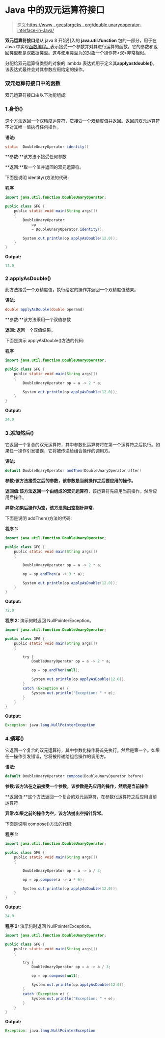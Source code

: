 # Java 中的双元运算符接口

> 原文:[https://www . geesforgeks . org/double unaryooperator-interface-in-Java/](https://www.geeksforgeeks.org/doubleunaryoperator-interface-in-java/)

**双元运算符接口**是从 java 8 开始引入的 **java.util.function** 包的一部分，用于在 Java 中实现[函数编程。](https://www.geeksforgeeks.org/functional-programming-paradigm/)表示接受一个参数并对其进行运算的函数。它的参数和返回类型都是双数据类型。这与使用类型为[的对象](https://www.geeksforgeeks.org/unaryoperator-interface-in-java/)一个操作符<双>非常相似。

分配给双元运算符类型的对象的 lambda 表达式用于定义其**applyastdouble()**，该表达式最终会对其参数应用给定的操作。

### 双元运算符接口中的函数

双元运算符接口由以下功能组成:

### 1.身份()

这个方法返回一个双精度运算符，它接受一个双精度值并返回。返回的双元运算符不对其唯一值执行任何操作。

**语法:**

```java
static  DoubleUnaryOperator identity()
```

**参数:**该方法不接受任何参数

**返回:**取一个值并返回的双元运算符。

下面是说明 identity()方法的代码:

**程序**

```java
import java.util.function.DoubleUnaryOperator;

public class GFG {
    public static void main(String args[])
    {
        DoubleUnaryOperator
            op
            = DoubleUnaryOperator.identity();

        System.out.println(op.applyAsDouble(12.0));
    }
}
```

**Output:**

```java
12.0

```

### 2.applyAsDouble()

此方法接受一个双精度值，执行给定的操作并返回一个双精度值结果。

**语法:**

```java
double applyAsDouble(double operand)
```

**参数:**该方法采用一个双值参数

**返回:**:返回一个双值结果。

下面是演示 applyAsDouble()方法的代码:

**程序**

```java
import java.util.function.DoubleUnaryOperator;

public class GFG {
    public static void main(String args[])
    {
        DoubleUnaryOperator op = a -> 2 * a;

        System.out.println(op.applyAsDouble(12.0));
    }
}
```

**Output:**

```java
24.0

```

### 3.添加然后()

它返回一个复合的双元运算符，其中参数化运算符将在第一个运算符之后执行。如果任一操作引发错误，它将被传递给组合操作的调用方。

**语法:**

```java
default DoubleUnaryOperator andThen(DoubleUnaryOperator after)
```

**参数:**该方法接受之后的参数**，该参数是当前操作之后要应用的操作。**

**返回值:**该方法返回一个由**组成的双元运算符**，该运算符先应用当前操作，然后应用后操作。

**异常:**如果后操作为空，该方法抛出**空指针异常**。

下面是说明 addThen()方法的代码:

**程序 1:**

```java
import java.util.function.DoubleUnaryOperator;

public class GFG {
    public static void main(String args[])
    {

        DoubleUnaryOperator op = a -> 2 * a;

        op = op.andThen(a -> 3 * a);

        System.out.println(op.applyAsDouble(12.0));
    }
}
```

**Output:**

```java
72.0

```

**程序 2:** 演示何时返回 NullPointerException。

```java
import java.util.function.DoubleUnaryOperator;

public class GFG {
    public static void main(String args[])
    {

        try {
            DoubleUnaryOperator op = a -> 2 * a;

            op = op.andThen(null);

            System.out.println(op.applyAsDouble(12.0));
        }
        catch (Exception e) {
            System.out.println("Exception: " + e);
        }
    }
}
```

**Output:**

```java
Exception: java.lang.NullPointerException

```

### 4.撰写()

它返回一个复合的双元运算符，其中参数化操作将首先执行，然后是第一个。如果任一操作引发错误，它将被传递给组合操作的调用方。

**语法:**

```java
default DoubleUnaryOperator compose(DoubleUnaryOperator before)
```

**参数:**该方法在之前接受一个参数**，该参数是先应用的操作，然后是当前操作**

**返回值:**这个方法返回一个复合的双元运算符，在参数化运算符之后应用当前运算符

**异常:**如果之前的操作为空，该方法抛出**空指针异常**。

下面是说明 compose()方法的代码:

**程序 1:**

```java
import java.util.function.DoubleUnaryOperator;

public class GFG {
    public static void main(String args[])
    {

        DoubleUnaryOperator op = a -> a / 3;

        op = op.compose(a -> a * 6);

        System.out.println(op.applyAsDouble(12.0));
    }
}
```

**Output:**

```java
24.0

```

**程序 2:** 演示何时返回 NullPointerException。

```java
import java.util.function.DoubleUnaryOperator;

public class GFG {
    public static void main(String args[])
    {

        try {
            DoubleUnaryOperator op = a -> a / 3;

            op = op.compose(null);

            System.out.println(op.applyAsDouble(12.0));
        }
        catch (Exception e) {
            System.out.println("Exception: " + e);
        }
    }
}
```

**Output:**

```java
Exception: java.lang.NullPointerException

```